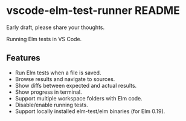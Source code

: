 # vscode-elm-test-runner README

Early draft, please share your thoughts.

Running Elm tests in VS Code.

## Features

- Run Elm tests when a file is saved.
- Browse results and navigate to sources.
- Show diffs between expected and actual results.
- Show progress in terminal.
- Support multiple workspace folders with Elm code.
- Disable/enable running tests.
- Support locally installed elm-test/elm binaries (for Elm 0.19).
